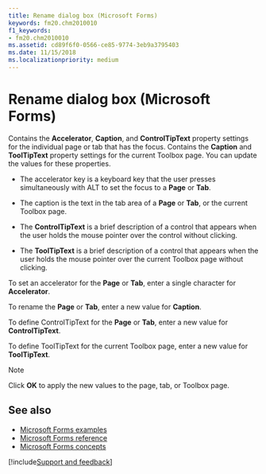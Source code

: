 ```yaml
---
title: Rename dialog box (Microsoft Forms)
keywords: fm20.chm2010010
f1_keywords:
- fm20.chm2010010
ms.assetid: cd89f6f0-0566-ce85-9774-3eb9a3795403
ms.date: 11/15/2018
ms.localizationpriority: medium
---
```



# Rename dialog box (Microsoft Forms)

Contains the **Accelerator**, **Caption**, and **ControlTipText** property settings for the individual page or tab that has the focus. Contains the **Caption** and **ToolTipText** property settings for the current Toolbox page. You can update the values for these properties.

- The accelerator key is a keyboard key that the user presses simultaneously with ALT to set the focus to a **Page** or **Tab**. 

- The caption is the text in the tab area of a **Page** or **Tab**, or the current Toolbox page. 

- The **ControlTipText** is a brief description of a control that appears when the user holds the mouse pointer over the control without clicking. 

- The **ToolTipText** is a brief description of a control that appears when the user holds the mouse pointer over the current Toolbox page without clicking.

To set an accelerator for the **Page** or **Tab**, enter a single character for **Accelerator**.
    
To rename the **Page** or **Tab**, enter a new value for **Caption**.
    
To define ControlTipText for the **Page** or **Tab**, enter a new value for **ControlTipText**.
    
To define ToolTipText for the current Toolbox page, enter a new value for **ToolTipText**.
    
> [!NOTE] 
> Click **OK** to apply the new values to the page, tab, or Toolbox page.

## See also

- [Microsoft Forms examples](examples-microsoft-forms.md)
- [Microsoft Forms reference](reference-microsoft-forms.md)
- [Microsoft Forms concepts](concepts-microsoft-forms.md)

[!include[Support and feedback](~/includes/feedback-boilerplate.md)]